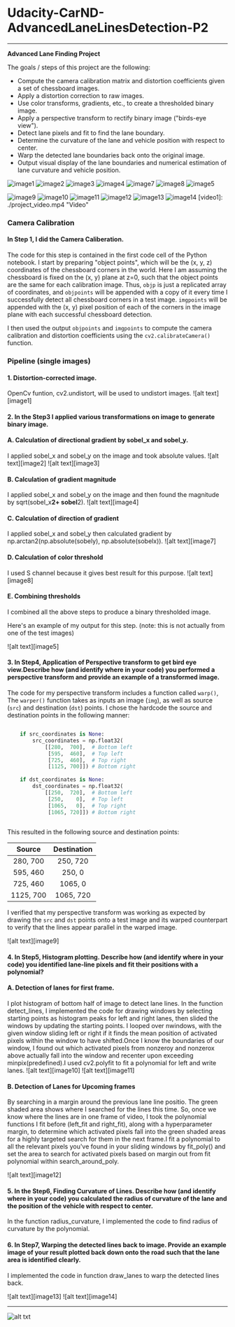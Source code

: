 # Udacity-CarND-AdvancedLaneLinesDetection-P2

---

**Advanced Lane Finding Project**

The goals / steps of this project are the following:

* Compute the camera calibration matrix and distortion coefficients given a set of chessboard images.
* Apply a distortion correction to raw images.
* Use color transforms, gradients, etc., to create a thresholded binary image.
* Apply a perspective transform to rectify binary image ("birds-eye view").
* Detect lane pixels and fit to find the lane boundary.
* Determine the curvature of the lane and vehicle position with respect to center.
* Warp the detected lane boundaries back onto the original image.
* Output visual display of the lane boundaries and numerical estimation of lane curvature and vehicle position.

[//]: # (Image References)

![image1](./https://github.com/SmritiUMD/Udacity-CarND-AdvancedLaneLinesDetection-P2/tree/master/output_images/step2.png)
![image2](./https://github.com/SmritiUMD/Udacity-Self-DrivingCarND-AdvancedLaneLinesDetection-P2/tree/master/output_images/step3-1-1.png)
![image3]( ./https://github.com/SmritiUMD/Udacity-Self-DrivingCarND-AdvancedLaneLinesDetection-P2/tree/master/output_images/step3-1-2.png)
![image4](./https://github.com/SmritiUMD/Udacity-Self-DrivingCarND-AdvancedLaneLinesDetection-P2/tree/master/output_images/step3-2.png)
![image7](./https://github.com/SmritiUMD/Udacity-Self-DrivingCarND-AdvancedLaneLinesDetection-P2/tree/master/output_images/step3-3.png)
![image8]( ./https://github.com/SmritiUMD/Udacity-Self-DrivingCarND-AdvancedLaneLinesDetection-P2/tree/master/output_images/step3-4.png)
![image5](./https://github.com/SmritiUMD/Udacity-Self-DrivingCarND-AdvancedLaneLinesDetection-P2/tree/master/output_images/step3-5.png)

![image9]( ./https://github.com/SmritiUMD/Udacity-Self-DrivingCarND-AdvancedLaneLinesDetection-P2/tree/master/output_images/step4.png)
![image10](./https://github.com/SmritiUMD/Udacity-Self-DrivingCarND-AdvancedLaneLinesDetection-P2/tree/master/output_images/step5-1.png)
![image11]( ./https://github.com/SmritiUMD/Udacity-Self-DrivingCarND-AdvancedLaneLinesDetection-P2/tree/master/output_images/step5-2.png)
![image12]( ./https://github.com/SmritiUMD/Udacity-Self-DrivingCarND-AdvancedLaneLinesDetection-P2/tree/master/output_images/step5-3.png)
![image13]( ./https://github.com/SmritiUMD/Udacity-Self-DrivingCarND-AdvancedLaneLinesDetection-P2/tree/master/output_images/step7.png)
![image14]( ./https://github.com/SmritiUMD/Udacity-Self-DrivingCarND-AdvancedLaneLinesDetection-P2/tree/master/output_images/step8.png)
[video1]: ./project_video.mp4 "Video"



### Camera Calibration

#### In Step 1, I did the Camera Caliberation.

The code for this step is contained in the first code cell of the Python notebook.
I start by preparing "object points", which will be the (x, y, z) coordinates of the chessboard corners in the world. Here I am assuming the chessboard is fixed on the (x, y) plane at z=0, such that the object points are the same for each calibration image.  Thus, `objp` is just a replicated array of coordinates, and `objpoints` will be appended with a copy of it every time I successfully detect all chessboard corners in a test image.  `imgpoints` will be appended with the (x, y) pixel position of each of the corners in the image plane with each successful chessboard detection.  

I then used the output `objpoints` and `imgpoints` to compute the camera calibration and distortion coefficients using the `cv2.calibrateCamera()` function.   

### Pipeline (single images)

#### 1. Distortion-corrected image.

OpenCv funtion, cv2.undistort, will be used to undistort images.
![alt text][image1]

#### 2. In the Step3 I applied various transformations on image to generate binary image.

#### A. Calculation of directional gradient by sobel_x and sobel_y.
I applied sobel_x and sobel_y on the image and took absolute values.
![alt text][image2]
![alt text][image3]
#### B. Calculation of gradient magnitude
 I applied sobel_x and sobel_y on the image and then found the magnitude by sqrt(sobel_x**2+ sobel**2).
 ![alt text][image4]
#### C. Calculation of direction of gradient
I applied sobel_x and sobel_y then calculated gradient by np.arctan2(np.absolute(sobely), np.absolute(sobelx)).
![alt text][image7]
#### D. Calculation of color threshold
I used S channel because it gives best result for this purpose.
![alt text][image8]

#### E. Combining thresholds

I combined all the above steps to produce a binary thresholded image.

 Here's an example of my output for this step.  (note: this is not actually from one of the test images)

![alt text][image5]

#### 3. In Step4, Application of Perspective transform to get bird eye view.Describe how (and identify where in your code) you performed a perspective transform and provide an example of a transformed image.

The code for my perspective transform includes a function called `warp()`,  The `warper()` function takes as inputs an image (`img`), as well as source (`src`) and destination (`dst`) points.  I chose the hardcode the source and destination points in the following manner:

```python

    if src_coordinates is None:
        src_coordinates = np.float32(
            [[280,  700],  # Bottom left
             [595,  460],  # Top left
             [725,  460],  # Top right
             [1125, 700]]) # Bottom right
        
    if dst_coordinates is None:
        dst_coordinates = np.float32(
            [[250,  720],  # Bottom left
             [250,    0],  # Top left
             [1065,   0],  # Top right
             [1065, 720]]) # Bottom right   
             
  ```

This resulted in the following source and destination points:

| Source        | Destination   | 
|:-------------:|:-------------:| 
| 280,  700     |250,  720      |
| 595,  460     |250,    0      |
| 725,  460     |1065,   0      |
| 1125, 700     |1065, 720      |
             
I verified that my perspective transform was working as expected by drawing the `src` and `dst` points onto a test image and its warped counterpart to verify that the lines appear parallel in the warped image.

![alt text][image9]

#### 4. In Step5,  Histogram plotting. Describe how (and identify where in your code) you identified lane-line pixels and fit their positions with a polynomial?

#### A. Detection of lanes for first frame.

I plot histogram of bottom half of image to detect lane lines. In the function detect_lines, I implemented the code for drawing windows by selecting starting points as histogram peaks for left and right lanes, then slided the windows by updating the starting points. I looped over nwindows, with the given window sliding left or right if it finds the mean position of activated pixels within the window to have shifted.Once I know the boundaries of our window, I found out which activated pixels from nonzeroy and nonzerox above actually fall into the window and recenter upon exceeding minpix(predefined).I used cv2.polyfit to fit a polynomial for left and write lanes.
![alt text][image10]
![alt text][image11]

#### B. Detection of Lanes for Upcoming frames
By searching in a margin around the previous lane line positio. The green shaded area shows where I searched for the lines this time. So, once we know where the lines are in one frame of video, I took the polynomial functions I fit before (left_fit and right_fit), along with a hyperparameter margin, to determine which activated pixels fall into the green shaded areas for a highly targeted search for them in the next frame.I fit a polynomial to all the relevant pixels you've found in your sliding windows by fit_poly() and set the area to search for activated pixels based on margin out from fit polynomial within search_around_poly.

![alt text][image12]

#### 5. In the Step6, Finding Curvature of Lines. Describe how (and identify where in your code) you calculated the radius of curvature of the lane and the position of the vehicle with respect to center.

In the function radius_curvature, I implemented the code to find radius of curvature by the polynomial. 

#### 6. In Step7, Warping the detected lines back to image. Provide an example image of your result plotted back down onto the road such that the lane area is identified clearly.

I implemented the code in function draw_lanes to warp the detected lines back.

![alt text][image13]
![alt text][image14]

---

![alt txt](https://github.com/SmritiUMD/Udacity-Self-DrivingCarND-AdvancedLaneLinesDetection-P2/blob/master/Lanedetection.gif)
